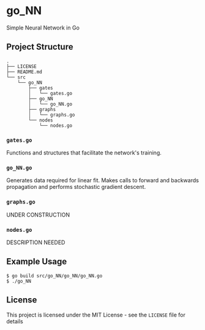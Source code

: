# go_NN
Simple Neural Network in Go

## Project Structure

```
.
├── LICENSE
├── README.md
└── src
    └── go_NN
        ├── gates
        │   └── gates.go
        ├── go_NN
        │   └── go_NN.go
        ├── graphs
        │   └── graphs.go
        └── nodes
            └── nodes.go

```

### `gates.go`
Functions and structures that facilitate the network's training.

### `go_NN.go`
Generates data required for linear fit. Makes calls to forward and backwards propagation and performs stochastic gradient descent.

### `graphs.go`
UNDER CONSTRUCTION

### `nodes.go`
DESCRIPTION NEEDED

## Example Usage 

```
$ go build src/go_NN/go_NN/go_NN.go
$ ./go_NN
```

## License
This project is licensed under the MIT License - see the `LICENSE` file for details
